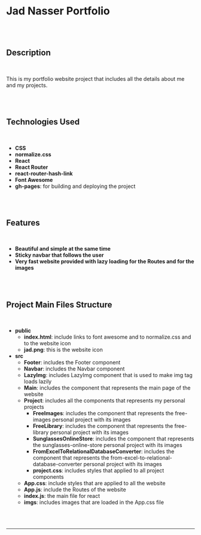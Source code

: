 # **Jad Nasser Portfolio**

<br>
<br>

## **Description**

<br>

This is my portfolio website project that includes all the details about me and my projects.

<br>
<br>

## **Technologies Used**

<br>

- **CSS**
- **normalize.css**
- **React**
- **React Router**
- **react-router-hash-link**
- **Font Awesome**
- **gh-pages**: for building and deploying the project

<br>
<br>

## **Features**

<br>

- **Beautiful and simple at the same time**
- **Sticky navbar that follows the user**
- **Very fast website provided with lazy loading for the Routes and for the images**

<br>
<br>

## **Project Main Files Structure**

<br>

- **public**
  - **index.html**: include links to font awesome and to normalize.css and to the website icon
  - **jad.png**: this is the website icon
- **src**
  - **Footer**: includes the Footer component
  - **Navbar**: includes the Navbar component
  - **LazyImg**: includes LazyImg component that is used to make img tag loads lazily
  - **Main**: includes the component that represents the main page of the website
  - **Project**: includes all the components that represents my personal projects
    - **FreeImages**: includes the component that represents the free-images personal project with its images
    - **FreeLibrary**: includes the component that represents the free-library personal project with its images
    - **SunglassesOnlineStore**: includes the component that represents the sunglasses-online-store personal project with its images
    - **FromExcelToRelationalDatabaseConverter**: includes the component that represents the from-excel-to-relational-database-converter personal project with its images
    - **project.css**: includes styles that applied to all project components
  - **App.css**: include styles that are applied to all the website
  - **App.js**: include the Routes of the website
  - **index.js**: the main file for react
  - **imgs**: includes images that are loaded in the App.css file

<br>
<br>

---
